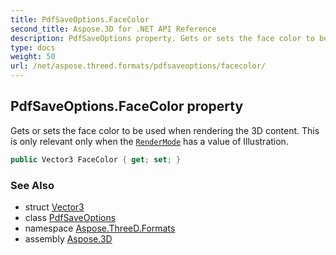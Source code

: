```yaml
---
title: PdfSaveOptions.FaceColor
second_title: Aspose.3D for .NET API Reference
description: PdfSaveOptions property. Gets or sets the face color to be used when rendering the 3D content. This is only relevant only when the RenderMode has a value of Illustration
type: docs
weight: 50
url: /net/aspose.threed.formats/pdfsaveoptions/facecolor/
---
```

## PdfSaveOptions.FaceColor property

Gets or sets the face color to be used when rendering the 3D content. This is only relevant only when the [`RenderMode`](../rendermode/) has a value of Illustration.

```csharp
public Vector3 FaceColor { get; set; }
```

### See Also

* struct [Vector3](../../../aspose.threed.utilities/vector3/)
* class [PdfSaveOptions](../)
* namespace [Aspose.ThreeD.Formats](../../../aspose.threed.formats/)
* assembly [Aspose.3D](../../../)


